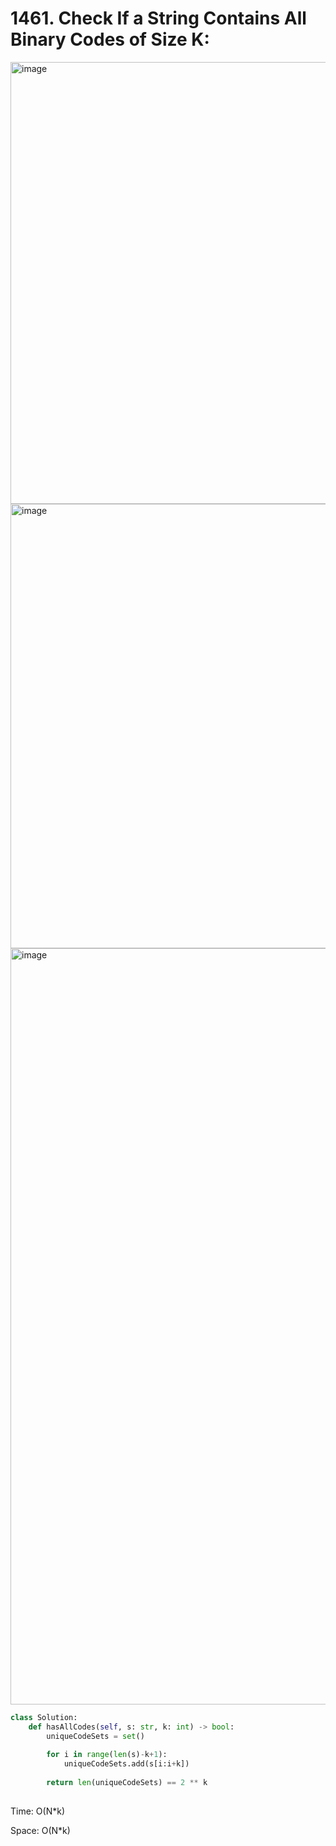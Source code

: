 # 1461. Check If a String Contains All Binary Codes of Size K:

<img width="707" alt="image" src="https://user-images.githubusercontent.com/35987583/171085029-da310333-df50-4653-8a5b-4ec1cbfcb95e.png">
<img width="711" alt="image" src="https://user-images.githubusercontent.com/35987583/171085044-d17fe3b2-338c-4464-9182-a33f70b93c0b.png">


<img width="1210" alt="image" src="https://user-images.githubusercontent.com/35987583/171085241-6b66d5b0-b542-4e4b-a493-22f1dee56f49.png">


```python
class Solution:
    def hasAllCodes(self, s: str, k: int) -> bool:
        uniqueCodeSets = set()
        
        for i in range(len(s)-k+1):
            uniqueCodeSets.add(s[i:i+k])
            
        return len(uniqueCodeSets) == 2 ** k
        
```


Time: O(N*k)

Space: O(N*k)
